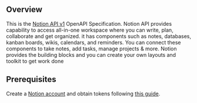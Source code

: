 ## Overview
This is the [Notion API v1](https://developers.notion.com/reference/intro) OpenAPI Specification.  Notion API provides capability to access all-in-one workspace where you can write, plan, collaborate and get organized. it has components such as notes, databases, kanban boards, wikis, calendars, and reminders. You can connect these  components to take notes, add tasks, manage projects & more. Notion provides the building blocks and you can  create your own layouts and toolkit to get work done
## Prerequisites

  Create a [Notion account](https://www.notion.so/) and obtain tokens following [this guide](https://developers.notion.com/docs/authorization).
